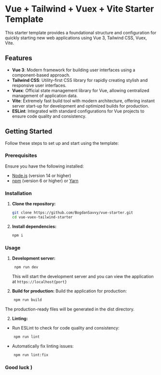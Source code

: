 # Vue + Tailwind + Vuex + Vite Starter Template

This starter template provides a foundational structure and configuration for quickly starting new web applications using Vue 3, Tailwind CSS, Vuex, Vite.

## Features

- **Vue 3**: Modern framework for building user interfaces using a component-based approach.
- **Tailwind CSS**: Utility-first CSS library for rapidly creating stylish and responsive user interfaces.
- **Vuex**: Official state management library for Vue, allowing centralized management of application data.
- **Vite**: Extremely fast build tool with modern architecture, offering instant server start-up for development and optimized builds for production.
- **ESLint**: Integrated with standard configurations for Vue projects to ensure code quality and consistency.

## Getting Started

Follow these steps to set up and start using the template:

### Prerequisites

Ensure you have the following installed:

- [Node.js](https://nodejs.org/en/download/) (version 14 or higher)
- [npm](https://www.npmjs.com/get-npm) (version 6 or higher) or [Yarn](https://yarnpkg.com/getting-started/install)

### Installation

1. **Clone the repository:**

   ```bash
   git clone https://github.com/BogdanSavvy/vue-starter.git
   cd vue-vuex-tailwind-starter
   ```
   
2. **Install dependencies:**

   ```bash
   npm i
   ```

### Usage
1. **Development server:**

   ```bash
    npm run dev
   ```
   This will start the development server and you can view the application at `https://localhost{port}`

2. **Build for production:**
Build the application for production:

```bash
    npm run build
   ```
The production-ready files will be generated in the dist directory.

2. **Linting:**
 - Run ESLint to check for code quality and consistency:

```bash
    npm run lint
   ```

  - Automatically fix linting issues:

```bash
    npm run lint:fix
   ```




  ### Good luck )
